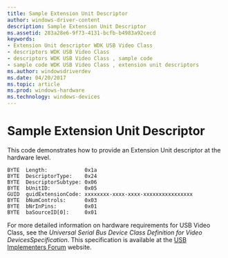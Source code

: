 ```yaml
---
title: Sample Extension Unit Descriptor
author: windows-driver-content
description: Sample Extension Unit Descriptor
ms.assetid: 283a28e6-9f73-4131-bcfb-b4983a92cecd
keywords:
- Extension Unit descriptor WDK USB Video Class
- descriptors WDK USB Video Class
- descriptors WDK USB Video Class , sample code
- sample code WDK USB Video Class , extension unit descriptors
ms.author: windowsdriverdev
ms.date: 04/20/2017
ms.topic: article
ms.prod: windows-hardware
ms.technology: windows-devices
---
```


# Sample Extension Unit Descriptor


This code demonstrates how to provide an Extension Unit descriptor at the hardware level.

```
BYTE  Length:            0x1a    
BYTE  DescriptorType:    0x24               
BYTE  DescriptorSubtype: 0x06             
BYTE  bUnitID:           0x05
GUID  guidExtensionCode: xxxxxxxx-xxxx-xxxx-xxxxxxxxxxxxxxxx
BYTE  bNumControls:      0x03
BYTE  bNrInPins:         0x01
BYTE  baSourceID[0]:     0x01
```

For more detailed information on hardware requirements for USB Video Class, see the *Universal Serial Bus Device Class Definition for Video DevicesSpecification*. This specification is available at the [USB Implementers Forum](http://go.microsoft.com/fwlink/p/?linkid=8780) website.

 

 





